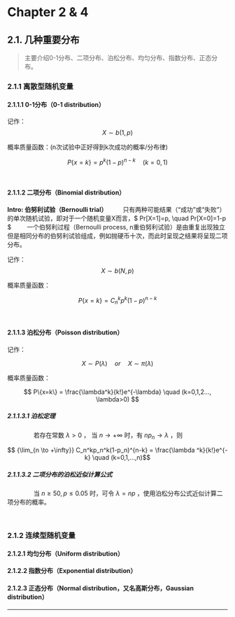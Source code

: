 # Chapter 2 & 4

## 2.1. 几种重要分布

> 主要介绍0-1分布、二项分布、泊松分布、均匀分布、指数分布、正态分布。

### 2.1.1 离散型随机变量

#### 2.1.1.1 0-1分布（0-1 distribution）
记作：
$$ X \sim b(1,p) $$

概率质量函数：(n次试验中正好得到k次成功的概率/分布律)

$$ P\{x=k\} = p^k(1-p)^{n-k} \quad (k=0,1) $$

<br>

#### 2.1.1.2 二项分布（Binomial distribution）
**Intro: 伯努利试验（Bernoulli trial）**
&emsp;&emsp; 只有两种可能结果（“成功”或“失败”）的单次随机试验，即对于一个随机变量X而言，$ Pr[X=1]=p, \quad Pr[X=0]=1-p $
&emsp;&emsp; 一个伯努利过程（Bernoulli process, n重伯努利试验）是由重复出现独立但是相同分布的伯努利试验组成，例如抛硬币十次，而此时呈现之结果将呈现二项分布。

记作：
$$ X \sim b(N,p) $$

概率质量函数：

$$ P\{x=k\} = C_n^kp^k(1-p)^{n-k} $$

<br>

#### 2.1.1.3 泊松分布（Poisson distribution）

记作：

$$ X \sim P(\lambda) \quad or \quad X \sim \pi(\lambda) $$

概率质量函数：

$$ P\{x=k\} = \frac{\lambda^k}{k!}e^{-\lambda} \quad (k=0,1,2..., \lambda>0) $$

##### 2.1.1.3.1 泊松定理

&emsp;&emsp;&emsp;&emsp; 若存在常数 $\lambda>0$ ， 当 $n \to +\infty$ 时，有 $np_n \to \lambda$ ，则

$$ {\lim_{n \to +\infty}} C_n^kp_n^k(1-p_n)^{n-k} = \frac{\lambda ^k}{k!}e^{-k} \quad (k=0,1,...,n)$$

##### 2.1.1.3.2 二项分布的泊松近似计算公式

&emsp;&emsp;&emsp;&emsp; 当 $n \geq 50, p \leq 0.05$ 时，可令 $\lambda = np$ ，使用泊松分布公式近似计算二项分布的概率。

<br>

### 2.1.2 连续型随机变量


#### 2.1.2.1 均匀分布（Uniform distribution）


#### 2.1.2.2 指数分布（Exponential distribution）


#### 2.1.2.3 正态分布（Normal distribution，又名高斯分布，Gaussian distribution）


<hr>